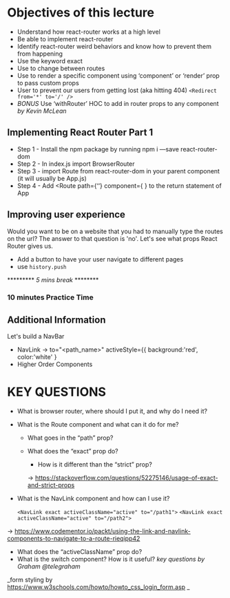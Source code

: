 # Objectives of this lecture #

* Understand how react-router works at a high level
* Be able to implement react-router
* Identify react-router weird behaviors and know how to prevent them from happening
* Use the keyword exact
* Use <Switch> to change between routes
* Use <Route> to render a specific component using ‘component’ or ‘render’ prop to pass custom props
* User <Redirect> to prevent our users from getting lost (aka hitting 404)
`<Redirect from='*' to='/' />`
* *BONUS* Use ‘withRouter’ HOC to add in router props to any component
_by Kevin McLean_


## Implementing React Router Part 1 ##
* Step 1 - Install the npm package by running npm i —save  react-router-dom 
* Step 2 - In index.js import BrowserRouter
* Step 3 - import Route from react-router-dom in your parent component (it will usually be App.js)
* Step 4 - Add <Route path={‘<name-of-the-path>‘} component={ <name-of-component />} to the return statement of App


## Improving user experience ##
Would you want to be on a website that you had to manually type the routes on the url?
The answer to that question is 'no'.
Let's see what props React Router gives us.

* Add a button to have your user navigate to different pages
* use `history.push`

********* _5 mins break_ ********

### 10 minutes Practice Time ###

## Additional Information ##
Let's build a NavBar
* NavLink ->
to="<path_name>"
activeStyle={{
background:'red',
color:'white'
}
* Higher Order Components


# KEY QUESTIONS

- What is browser router, where should I put it, and why do I need it?
- What is the Route component and what can it do for me?
  - What goes in the “path” prop?
  - What does the “exact” prop do?
    * How is it different than the “strict” prop?

    -> https://stackoverflow.com/questions/52275146/usage-of-exact-and-strict-props
- What is the NavLink component and how can I use it?

    `<NavLink exact activeClassName="active" to="/path1">`
    `<NavLink exact activeClassName="active" to="/path2">`
    
 -> https://www.codementor.io/packt/using-the-link-and-navlink-components-to-navigate-to-a-route-rieqipp42
  - What does the “activeClassName” prop do?
- What is the switch component? How is it useful?
_key questions by Graham @telegraham_

_form styling by https://www.w3schools.com/howto/howto_css_login_form.asp _

